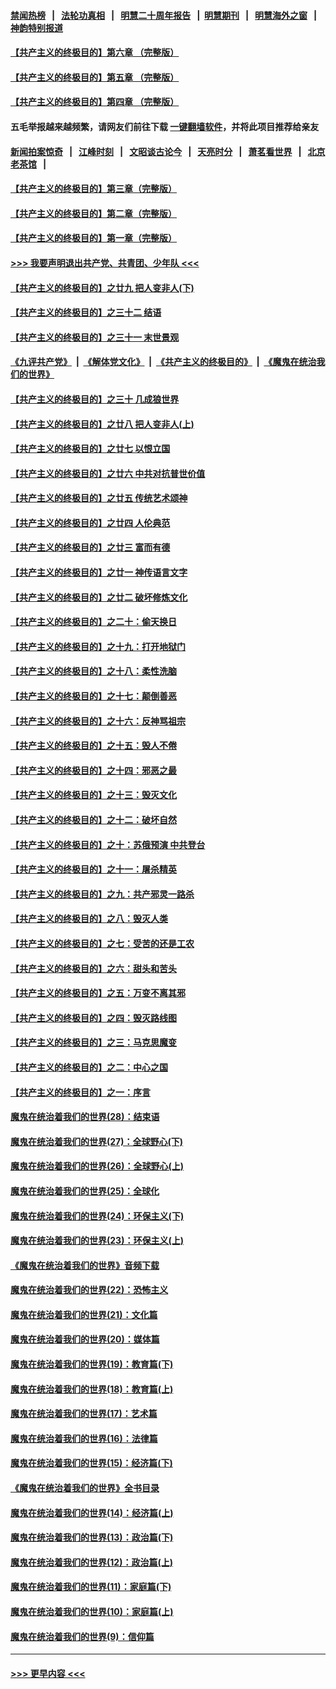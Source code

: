 #### [禁闻热榜](热点新闻.md?=0)  &nbsp;&nbsp;|&nbsp;&nbsp; [法轮功真相](https://github.com/gfw-breaker/truth/blob/master/README.md?=0) &nbsp;&nbsp;|&nbsp;&nbsp; [明慧二十周年报告](https://github.com/gfw-breaker/mh-reports/blob/master/README.md?=0) &nbsp;&nbsp;|&nbsp;&nbsp;[明慧期刊](https://github.com/gfw-breaker/mh-qikan) &nbsp;&nbsp;|&nbsp;&nbsp; [明慧海外之窗](https://github.com/gfw-breaker/mh-news/blob/master/README.md?=0) &nbsp;&nbsp;|&nbsp;&nbsp; [神韵特别报道](https://github.com/gfw-breaker/mh-news/blob/master/shenyun.md?=0)
#### [【共产主义的终极目的】第六章 （完整版）](../pages/nsc422/n11428913.md?t=03051532) 
#### [【共产主义的终极目的】第五章 （完整版）](../pages/nsc422/n11428912.md?t=03051532) 
#### [【共产主义的终极目的】第四章 （完整版）](../pages/nsc422/n11428907.md?t=03051532) 
#### 五毛举报越来越频繁，请网友们前往下载 [一键翻墙软件](https://github.com/gfw-breaker/ssr-accounts)，并将此项目推荐给亲友
#### [新闻拍案惊奇](https://github.com/gfw-breaker/banned-news/blob/master/pages/link4.md) &nbsp;&nbsp;|&nbsp;&nbsp; [江峰时刻](https://github.com/gfw-breaker/banned-news/blob/master/pages/link4.md) &nbsp;&nbsp;|&nbsp;&nbsp; [文昭谈古论今](https://github.com/gfw-breaker/banned-news/blob/master/pages/link4.md) &nbsp;&nbsp;|&nbsp;&nbsp; [天亮时分](https://github.com/gfw-breaker/banned-news/blob/master/pages/link4.md) &nbsp;&nbsp;|&nbsp;&nbsp; [萧茗看世界](https://github.com/gfw-breaker/banned-news/blob/master/pages/link4.md) &nbsp;&nbsp;|&nbsp;&nbsp; [北京老茶馆](https://github.com/gfw-breaker/banned-news/blob/master/pages/link4.md) &nbsp;&nbsp;|&nbsp;&nbsp; 
#### [【共产主义的终极目的】第三章（完整版）](../pages/nsc422/n11428848.md?t=03051532) 
#### [【共产主义的终极目的】第二章（完整版）](../pages/nsc422/n11428831.md?t=03051532) 
#### [【共产主义的终极目的】第一章（完整版）](../pages/nsc422/n11417651.md?t=03051532) 
#### [>>> 我要声明退出共产党、共青团、少年队 <<<](https://github.com/begood0513/goodnews/blob/master/quit/letter.md) 
#### [【共产主义的终极目的】之廿九 把人变非人(下)](../pages/nsc422/n11344140.md?t=03051532) 
#### [【共产主义的终极目的】之三十二 结语](../pages/nsc422/n11360535.md?t=03051532) 
#### [【共产主义的终极目的】之三十一 末世景观](../pages/nsc422/n11351129.md?t=03051532) 
#### [《九评共产党》](https://github.com/begood0513/9ping.md/blob/master/README.md) &nbsp;|&nbsp; [《解体党文化》](../../../../jtdwh.md/blob/master/README.md)  &nbsp;|&nbsp; [《共产主义的终极目的》](../../../../gczydzjmd.md/blob/master/README.md) &nbsp;|&nbsp; [《魔鬼在统治我们的世界》](../../../../mgztzwmdsj.md/blob/master/README.md) 
#### [【共产主义的终极目的】之三十 几成狼世界](../pages/nsc422/n11348280.md?t=03051532) 
#### [【共产主义的终极目的】之廿八 把人变非人(上)](../pages/nsc422/n11340492.md?t=03051532) 
#### [【共产主义的终极目的】之廿七 以恨立国](../pages/nsc422/n11336944.md?t=03051532) 
#### [【共产主义的终极目的】之廿六 中共对抗普世价值](../pages/nsc422/n11324785.md?t=03051532) 
#### [【共产主义的终极目的】之廿五 传统艺术颂神](../pages/nsc422/n11296396.md?t=03051532) 
#### [【共产主义的终极目的】之廿四 人伦典范](../pages/nsc422/n11296397.md?t=03051532) 
#### [【共产主义的终极目的】之廿三 富而有德](../pages/nsc422/n11283598.md?t=03051532) 
#### [【共产主义的终极目的】之廿一 神传语言文字](../pages/nsc422/n11263265.md?t=03051532) 
#### [【共产主义的终极目的】之廿二 破坏修炼文化](../pages/nsc422/n11245728.md?t=03051532) 
#### [【共产主义的终极目的】之二十：偷天换日](../pages/nsc422/n11238846.md?t=03051532) 
#### [【共产主义的终极目的】之十九：打开地狱门](../pages/nsc422/n11206376.md?t=03051532) 
#### [【共产主义的终极目的】之十八：柔性洗脑](../pages/nsc422/n11199994.md?t=03051532) 
#### [【共产主义的终极目的】之十七：颠倒善恶](../pages/nsc422/n11179782.md?t=03051532) 
#### [【共产主义的终极目的】之十六：反神骂祖宗](../pages/nsc422/n11166798.md?t=03051532) 
#### [【共产主义的终极目的】之十五：毁人不倦](../pages/nsc422/n11166792.md?t=03051532) 
#### [【共产主义的终极目的】之十四：邪恶之最](../pages/nsc422/n11150249.md?t=03051532) 
#### [【共产主义的终极目的】之十三：毁灭文化](../pages/nsc422/n11135227.md?t=03051532) 
#### [【共产主义的终极目的】之十二：破坏自然](../pages/nsc422/n11135214.md?t=03051532) 
#### [【共产主义的终极目的】之十：苏俄预演 中共登台](../pages/nsc422/n11118424.md?t=03051532) 
#### [【共产主义的终极目的】之十一：屠杀精英](../pages/nsc422/n11118442.md?t=03051532) 
#### [【共产主义的终极目的】之九：共产邪灵一路杀](../pages/nsc422/n11114139.md?t=03051532) 
#### [【共产主义的终极目的】之八：毁灭人类](../pages/nsc422/n11108503.md?t=03051532) 
#### [【共产主义的终极目的】之七：受苦的还是工农](../pages/nsc422/n11101809.md?t=03051532) 
#### [【共产主义的终极目的】之六：甜头和苦头](../pages/nsc422/n11096971.md?t=03051532) 
#### [【共产主义的终极目的】之五：万变不离其邪](../pages/nsc422/n11091285.md?t=03051532) 
#### [【共产主义的终极目的】之四：毁灭路线图](../pages/nsc422/n11086284.md?t=03051532) 
#### [【共产主义的终极目的】之三：马克思魔变](../pages/nsc422/n11061941.md?t=03051532) 
#### [【共产主义的终极目的】之二：中心之国](../pages/nsc422/n11047728.md?t=03051532) 
#### [【共产主义的终极目的】之一：序言](../pages/nsc422/n11086077.md?t=03051532) 
#### [魔鬼在统治着我们的世界(28)：结束语](../pages/nsc422/n10936246.md?t=03051532) 
#### [魔鬼在统治着我们的世界(27)：全球野心(下)](../pages/nsc422/n10928319.md?t=03051532) 
#### [魔鬼在统治着我们的世界(26)：全球野心(上)](../pages/nsc422/n10900318.md?t=03051532) 
#### [魔鬼在统治着我们的世界(25)：全球化](../pages/nsc422/n10788205.md?t=03051532) 
#### [魔鬼在统治着我们的世界(24)：环保主义(下)](../pages/nsc422/n10695307.md?t=03051532) 
#### [魔鬼在统治着我们的世界(23)：环保主义(上)](../pages/nsc422/n10688613.md?t=03051532) 
#### [《魔鬼在统治着我们的世界》音频下载](../pages/nsc422/n10635553.md?t=03051532) 
#### [魔鬼在统治着我们的世界(22)：恐怖主义](../pages/nsc422/n10614727.md?t=03051532) 
#### [魔鬼在统治着我们的世界(21)：文化篇](../pages/nsc422/n10597706.md?t=03051532) 
#### [魔鬼在统治着我们的世界(20)：媒体篇](../pages/nsc422/n10586579.md?t=03051532) 
#### [魔鬼在统治着我们的世界(19)：教育篇(下)](../pages/nsc422/n10564808.md?t=03051532) 
#### [魔鬼在统治着我们的世界(18)：教育篇(上)](../pages/nsc422/n10526970.md?t=03051532) 
#### [魔鬼在统治着我们的世界(17)：艺术篇](../pages/nsc422/n10499093.md?t=03051532) 
#### [魔鬼在统治着我们的世界(16)：法律篇](../pages/nsc422/n10485969.md?t=03051532) 
#### [魔鬼在统治着我们的世界(15)：经济篇(下)](../pages/nsc422/n10469975.md?t=03051532) 
#### [《魔鬼在统治着我们的世界》全书目录](../pages/nsc422/n10464261.md?t=03051532) 
#### [魔鬼在统治着我们的世界(14)：经济篇(上)](../pages/nsc422/n10457370.md?t=03051532) 
#### [魔鬼在统治着我们的世界(13)：政治篇(下)](../pages/nsc422/n10448270.md?t=03051532) 
#### [魔鬼在统治着我们的世界(12)：政治篇(上)](../pages/nsc422/n10444576.md?t=03051532) 
#### [魔鬼在统治着我们的世界(11)：家庭篇(下)](../pages/nsc422/n10440961.md?t=03051532) 
#### [魔鬼在统治着我们的世界(10)：家庭篇(上)](../pages/nsc422/n10435448.md?t=03051532) 
#### [魔鬼在统治着我们的世界(9)：信仰篇](../pages/nsc422/n10432159.md?t=03051532) 

----
#### [ >>> 更早内容 <<< ](../indexes/nsc422-earlier.md)

